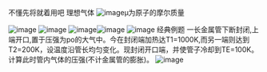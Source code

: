 
不懂先将就着用吧
理想气体
![image](https://user-images.githubusercontent.com/113445900/189934685-ade96eb3-4357-4bcd-bae0-397cb65a6872.png)μ为原子的摩尔质量

![image](https://user-images.githubusercontent.com/113445900/189933675-e8732647-9633-4d8a-a2ed-7ad841586092.png)     ![image](https://user-images.githubusercontent.com/113445900/189933937-c8048627-b31d-4c20-aa5c-e1c92a48c7be.png)
![image](https://user-images.githubusercontent.com/113445900/189936880-de509543-da27-4760-a6ab-951564782828.png)![image](https://user-images.githubusercontent.com/113445900/189936924-2ebba246-b555-4ab9-b993-df8ad2e9a316.png)           ![image](https://user-images.githubusercontent.com/113445900/189937016-1ea4946e-e58d-4f93-83b0-28d5c959fdea.png)
经典例题   一长金属管下断封闭,上端开口,置于压强为po的大气中。今在封闭端加热达T1=1000K,而另一端则达到T2=200K，设温度沿管长均匀变化。现封闭开口端，并使管子冷却到TE=100K。计算此时管内气体的压强(不计金属管的膨胀)。
![image](https://user-images.githubusercontent.com/113445900/189937162-816cc69a-00a4-4a51-858c-11207885f72c.png)



